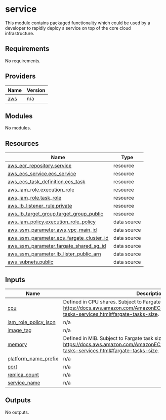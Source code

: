 # service

This module contains packaged functionality which could be used by a developer
to rapidly deploy a service on top of the core cloud infrastructure.

## Requirements

No requirements.

## Providers

| Name                                             | Version |
| ------------------------------------------------ | ------- |
| <a name="provider_aws"></a> [aws](#provider_aws) | n/a     |

## Modules

No modules.

## Resources

| Name                                                                                                                                     | Type        |
| ---------------------------------------------------------------------------------------------------------------------------------------- | ----------- |
| [aws_ecr_repository.service](https://registry.terraform.io/providers/hashicorp/aws/latest/docs/resources/ecr_repository)                 | resource    |
| [aws_ecs_service.ecs_service](https://registry.terraform.io/providers/hashicorp/aws/latest/docs/resources/ecs_service)                   | resource    |
| [aws_ecs_task_definition.ecs_task](https://registry.terraform.io/providers/hashicorp/aws/latest/docs/resources/ecs_task_definition)      | resource    |
| [aws_iam_role.execution_role](https://registry.terraform.io/providers/hashicorp/aws/latest/docs/resources/iam_role)                      | resource    |
| [aws_iam_role.task_role](https://registry.terraform.io/providers/hashicorp/aws/latest/docs/resources/iam_role)                           | resource    |
| [aws_lb_listener_rule.private](https://registry.terraform.io/providers/hashicorp/aws/latest/docs/resources/lb_listener_rule)             | resource    |
| [aws_lb_target_group.target_group_public](https://registry.terraform.io/providers/hashicorp/aws/latest/docs/resources/lb_target_group)   | resource    |
| [aws_iam_policy.execution_role_policy](https://registry.terraform.io/providers/hashicorp/aws/latest/docs/data-sources/iam_policy)        | data source |
| [aws_ssm_parameter.aws_vpc_main_id](https://registry.terraform.io/providers/hashicorp/aws/latest/docs/data-sources/ssm_parameter)        | data source |
| [aws_ssm_parameter.ecs_fargate_cluster_id](https://registry.terraform.io/providers/hashicorp/aws/latest/docs/data-sources/ssm_parameter) | data source |
| [aws_ssm_parameter.fargate_shared_sg_id](https://registry.terraform.io/providers/hashicorp/aws/latest/docs/data-sources/ssm_parameter)   | data source |
| [aws_ssm_parameter.lb_lister_public_arn](https://registry.terraform.io/providers/hashicorp/aws/latest/docs/data-sources/ssm_parameter)   | data source |
| [aws_subnets.public](https://registry.terraform.io/providers/hashicorp/aws/latest/docs/data-sources/subnets)                             | data source |

## Inputs

| Name                                                                                          | Description                                                                                                                                                                     | Type     | Default | Required |
| --------------------------------------------------------------------------------------------- | ------------------------------------------------------------------------------------------------------------------------------------------------------------------------------- | -------- | ------- | :------: |
| <a name="input_cpu"></a> [cpu](#input_cpu)                                                    | Defined in CPU shares. Subject to Fargate task sizing requirements: https://docs.aws.amazon.com/AmazonECS/latest/developerguide/fargate-tasks-services.html#fargate-tasks-size. | `number` | `256`   |    no    |
| <a name="input_iam_role_policy_json"></a> [iam_role_policy_json](#input_iam_role_policy_json) | n/a                                                                                                                                                                             | `string` | `""`    |    no    |
| <a name="input_image_tag"></a> [image_tag](#input_image_tag)                                  | n/a                                                                                                                                                                             | `string` | n/a     |   yes    |
| <a name="input_memory"></a> [memory](#input_memory)                                           | Defined in MiB. Subject to Fargate task sizing requirements: https://docs.aws.amazon.com/AmazonECS/latest/developerguide/fargate-tasks-services.html#fargate-tasks-size.        | `number` | `512`   |    no    |
| <a name="input_platform_name_prefix"></a> [platform_name_prefix](#input_platform_name_prefix) | n/a                                                                                                                                                                             | `string` | `"ecs"` |    no    |
| <a name="input_port"></a> [port](#input_port)                                                 | n/a                                                                                                                                                                             | `number` | `8080`  |    no    |
| <a name="input_replica_count"></a> [replica_count](#input_replica_count)                      | n/a                                                                                                                                                                             | `number` | `1`     |    no    |
| <a name="input_service_name"></a> [service_name](#input_service_name)                         | n/a                                                                                                                                                                             | `string` | n/a     |   yes    |

## Outputs

No outputs.
